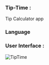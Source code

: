 ### Tip-Time :
Tip Calculator app

### Language

### User Interface :
![TipTime](https://user-images.githubusercontent.com/36065206/104119340-a5dcc780-5354-11eb-8bdf-2c6ad9ebd4e9.png)
